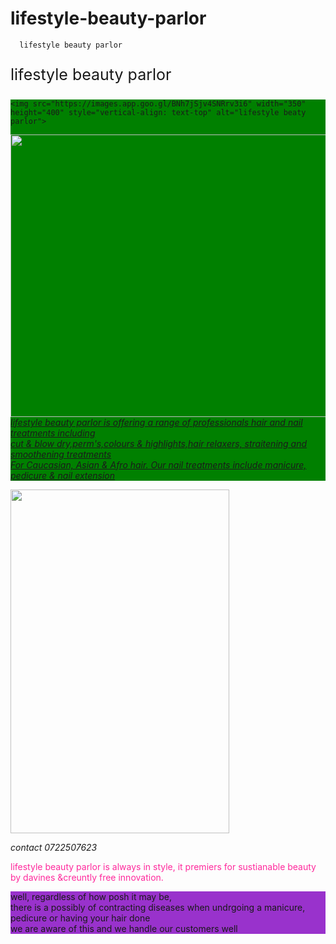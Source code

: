 # lifestyle-beauty-parlor

<html>
<head>
  
      lifestyle beauty parlor
 
  <p style="font-size: 25px"> lifestyle beauty parlor</p>

 <link href="http://fonts.googleapis.com/css?family=Roboto" rel="stylesheet" type="text/css">
</head>
   <div style="background-color: green">
    
    <img src="https://images.app.goo.gl/BNh7jSjv4SNRrv3i6" width="350" height="400" style="vertical-align: text-top" alt="lifestyle beaty parlor">

  

<body>
     <p><i>
  <a href="http://images.app.goo.gl/dpynR1cNHV51J1Su8"" target="_top">
<!-- </textarea>leave comments here</xmp> -->
  <img src="https://images.app.goo.gl/BNh7jSjv4SNRrv3i6" width="525" height="452" alt="">
  lifestyle beauty parlor is
  offering a range of professionals hair and nail treatments including<br/>
   cut & blow
  dry,perm's,colours & highlights,hair relaxers, straitening and smoothening treatments<br/> For
  Caucasian, Asian & Afro hair. Our nail treatments include manicure, pedicure & nail extension
  </div>

<a href="http://www.google.com/sally salon" target="_top"><img src="https://images.app.goo.gl/pbAPp5sMKgPLsQP17" width="350" height="550" alt=""></a>

  
  <script src="https://github.githubassets.com/static/javascripts/codemirror/mode/gfm/gfm.js?v=1"></script>
  
  <script crossorigin="anonymous" async="async" integrity="sha512-P0hsO7UK7iVqI/jzze4jGNIA36n3AYg7KzFOYuRjd6wR0ACyL65mWoOVEaV+k5QMNKJRS7tw5aEg7MTuumi9Mg==" type="application/javascript" src="https://github.githubassets.com/assets/github-bootstrap-3f486c3b.js"></script>
  
 contact
 0722507623
  </i></p>
</body>
<body>
<p style="color:#FF299C;">
lifestyle beauty parlor is always in style, it premiers for sustianable beauty by davines &creuntly free innovation.<br/>

<div style="background-color:Darkorchid">
well, regardless of how posh it may be,<br/>
 there is a possibly of contracting diseases when undrgoing a manicure, pedicure or having your  hair done<br/>
     we are aware of this and we handle our customers well

   

     

